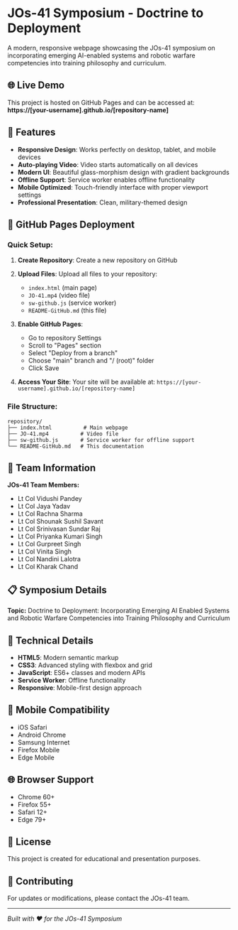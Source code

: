 # JOs-41 Symposium - Doctrine to Deployment

A modern, responsive webpage showcasing the JOs-41 symposium on incorporating emerging AI-enabled systems and robotic warfare competencies into training philosophy and curriculum.

## 🌐 Live Demo

This project is hosted on GitHub Pages and can be accessed at:
**https://[your-username].github.io/[repository-name]**

## 📱 Features

- **Responsive Design**: Works perfectly on desktop, tablet, and mobile devices
- **Auto-playing Video**: Video starts automatically on all devices
- **Modern UI**: Beautiful glass-morphism design with gradient backgrounds
- **Offline Support**: Service worker enables offline functionality
- **Mobile Optimized**: Touch-friendly interface with proper viewport settings
- **Professional Presentation**: Clean, military-themed design

## 🚀 GitHub Pages Deployment

### Quick Setup:

1. **Create Repository**: Create a new repository on GitHub
2. **Upload Files**: Upload all files to your repository:
   - `index.html` (main page)
   - `JO-41.mp4` (video file)
   - `sw-github.js` (service worker)
   - `README-GitHub.md` (this file)

3. **Enable GitHub Pages**:
   - Go to repository Settings
   - Scroll to "Pages" section
   - Select "Deploy from a branch"
   - Choose "main" branch and "/ (root)" folder
   - Click Save

4. **Access Your Site**: Your site will be available at:
   `https://[your-username].github.io/[repository-name]`

### File Structure:
```
repository/
├── index.html          # Main webpage
├── JO-41.mp4          # Video file
├── sw-github.js       # Service worker for offline support
└── README-GitHub.md   # This documentation
```

## 🎯 Team Information

**JOs-41 Team Members:**
- Lt Col Vidushi Pandey
- Lt Col Jaya Yadav
- Lt Col Rachna Sharma
- Lt Col Shounak Sushil Savant
- Lt Col Srinivasan Sundar Raj
- Lt Col Priyanka Kumari Singh
- Lt Col Gurpreet Singh
- Lt Col Vinita Singh
- Lt Col Nandini Lalotra
- Lt Col Kharak Chand

## 📋 Symposium Details

**Topic:** Doctrine to Deployment: Incorporating Emerging AI Enabled Systems and Robotic Warfare Competencies into Training Philosophy and Curriculum

## 🔧 Technical Details

- **HTML5**: Modern semantic markup
- **CSS3**: Advanced styling with flexbox and grid
- **JavaScript**: ES6+ classes and modern APIs
- **Service Worker**: Offline functionality
- **Responsive**: Mobile-first design approach

## 📱 Mobile Compatibility

- iOS Safari
- Android Chrome
- Samsung Internet
- Firefox Mobile
- Edge Mobile

## 🌐 Browser Support

- Chrome 60+
- Firefox 55+
- Safari 12+
- Edge 79+

## 📄 License

This project is created for educational and presentation purposes.

## 🤝 Contributing

For updates or modifications, please contact the JOs-41 team.

---

*Built with ❤️ for the JOs-41 Symposium*
